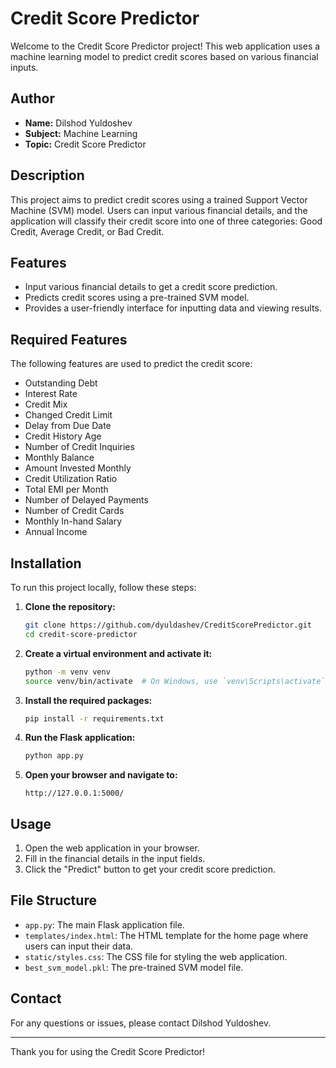 # Credit Score Predictor

Welcome to the Credit Score Predictor project! This web application uses a machine learning model to predict credit scores based on various financial inputs.

## Author
- **Name:** Dilshod Yuldoshev
- **Subject:** Machine Learning
- **Topic:** Credit Score Predictor

## Description
This project aims to predict credit scores using a trained Support Vector Machine (SVM) model. Users can input various financial details, and the application will classify their credit score into one of three categories: Good Credit, Average Credit, or Bad Credit.

## Features
- Input various financial details to get a credit score prediction.
- Predicts credit scores using a pre-trained SVM model.
- Provides a user-friendly interface for inputting data and viewing results.

## Required Features
The following features are used to predict the credit score:
- Outstanding Debt
- Interest Rate
- Credit Mix
- Changed Credit Limit
- Delay from Due Date
- Credit History Age
- Number of Credit Inquiries
- Monthly Balance
- Amount Invested Monthly
- Credit Utilization Ratio
- Total EMI per Month
- Number of Delayed Payments
- Number of Credit Cards
- Monthly In-hand Salary
- Annual Income

## Installation
To run this project locally, follow these steps:

1. **Clone the repository:**
    ```bash
    git clone https://github.com/dyuldashev/CreditScorePredictor.git
    cd credit-score-predictor
    ```

2. **Create a virtual environment and activate it:**
    ```bash
    python -m venv venv
    source venv/bin/activate  # On Windows, use `venv\Scripts\activate`
    ```

3. **Install the required packages:**
    ```bash
    pip install -r requirements.txt
    ```

4. **Run the Flask application:**
    ```bash
    python app.py
    ```

5. **Open your browser and navigate to:**
    ```
    http://127.0.0.1:5000/
    ```

## Usage
1. Open the web application in your browser.
2. Fill in the financial details in the input fields.
3. Click the "Predict" button to get your credit score prediction.

## File Structure
- `app.py`: The main Flask application file.
- `templates/index.html`: The HTML template for the home page where users can input their data.
- `static/styles.css`: The CSS file for styling the web application.
- `best_svm_model.pkl`: The pre-trained SVM model file.


## Contact
For any questions or issues, please contact Dilshod Yuldoshev.

---

Thank you for using the Credit Score Predictor!
